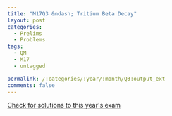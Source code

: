 ```yaml
---
title: "M17Q3 &ndash; Tritium Beta Decay"
layout: post
categories:
  - Prelims
  - Problems
tags:
  - QM
  - M17
  - untagged

permalink: /:categories/:year/:month/Q3:output_ext
comments: false
---
```

<object data="2017M3Q.pdf" type="application/pdf" width="100%" height="500"></object>
<div class="message"><a href='https://princetonprelim.com/prelim/39/'>Check for solutions to this year's exam</a></div>